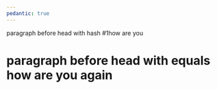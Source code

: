 ```yaml
---
pedantic: true
---
```


paragraph before head with hash
#1how are you

paragraph before head with equals
how are you again
===========
